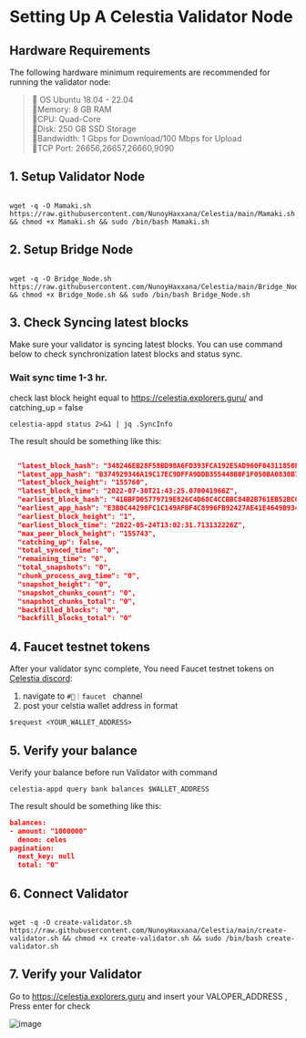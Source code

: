 # Setting Up A Celestia Validator Node 

## Hardware Requirements
The following hardware minimum requirements are recommended for running the validator node:

>:black_square_button:  OS Ubuntu 18.04 - 22.04<br> 
>:black_square_button:Memory: 8 GB RAM<br> 
>:black_square_button:CPU: Quad-Core<br> 
>:black_square_button:Disk: 250 GB SSD Storage<br> 
>:black_square_button:Bandwidth: 1 Gbps for Download/100 Mbps for Upload<br> 
>:black_square_button:TCP Port: 26656,26657,26660,9090<br>

## 1. Setup Validator Node

```

wget -q -O Mamaki.sh https://raw.githubusercontent.com/NunoyHaxxana/Celestia/main/Mamaki.sh && chmod +x Mamaki.sh && sudo /bin/bash Mamaki.sh
```

## 2. Setup Bridge Node

```

wget -q -O Bridge_Node.sh https://raw.githubusercontent.com/NunoyHaxxana/Celestia/main/Bridge_Node.sh && chmod +x Bridge_Node.sh && sudo /bin/bash Bridge_Node.sh
```

## 3. Check Syncing latest blocks

Make sure your validator is syncing latest blocks. 
You can use command below to check synchronization latest blocks and status sync.

### Wait sync time 1-3 hr.
check last block height equal to https://celestia.explorers.guru/ and catching_up = false


```
celestia-appd status 2>&1 | jq .SyncInfo
```

The result should be something like this: 



```json

  "latest_block_hash": "348246EB28F58BD98A6FD393FCA192E5AD960F04311850E236FDE9F08332F44D",
  "latest_app_hash": "B374929346A19C17EC9DFFA9DDB355448B0F1F050BA0830B7110A4B1E18CD5CE",
  "latest_block_height": "155760",
  "latest_block_time": "2022-07-30T21:43:25.070041966Z",
  "earliest_block_hash": "41BBFD05779719E826C4D68C4CCBBC84B2B761EB52BC04CFDE0FF8603C9AA3CA",
  "earliest_app_hash": "E3B0C44298FC1C149AFBF4C8996FB92427AE41E4649B934CA495991B7852B855",
  "earliest_block_height": "1",
  "earliest_block_time": "2022-05-24T13:02:31.713132226Z",
  "max_peer_block_height": "155743",
  "catching_up": false,
  "total_synced_time": "0",
  "remaining_time": "0",
  "total_snapshots": "0",
  "chunk_process_avg_time": "0",
  "snapshot_height": "0",
  "snapshot_chunks_count": "0",
  "snapshot_chunks_total": "0",
  "backfilled_blocks": "0",
  "backfill_blocks_total": "0"

```

## 4. Faucet testnet tokens

After your validator sync complete, You need Faucet testnet tokens on [Celestia discord](https://discord.gg/7uAkDSZrbH):
1) navigate to `#🚰｜faucet ` channel
2) post your celstia  wallet address in format 
```
$request <YOUR_WALLET_ADDRESS>
```




## 5. Verify your balance

Verify your balance before run Validator with command
```
celestia-appd query bank balances $WALLET_ADDRESS
```

The result should be something like this: 

```json
balances:
- amount: "1000000"
  denom: celes
pagination:
  next_key: null
  total: "0"
  ```


## 6. Connect Validator


```

wget -q -O create-validator.sh https://raw.githubusercontent.com/NunoyHaxxana/Celestia/main/create-validator.sh && chmod +x create-validator.sh && sudo /bin/bash create-validator.sh
```

## 7. Verify your Validator
Go to https://celestia.explorers.guru and insert your VALOPER_ADDRESS , Press enter for check

![image](https://user-images.githubusercontent.com/83507970/182002233-667be61c-74a1-4a41-bdbb-d3a46747e441.png)

